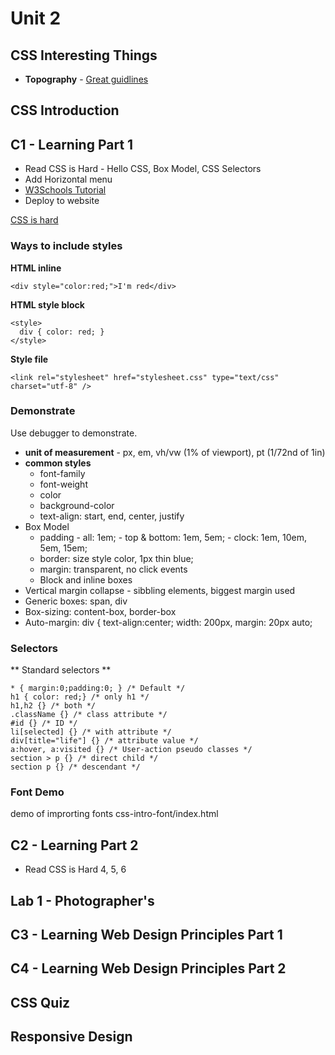 # Unit 2

## CSS Interesting Things

- **Topography** - [Great guidlines](https://www.internetingishard.com/html-and-css/web-typography/)

## CSS Introduction


## C1 - Learning Part 1

- Read CSS is Hard - Hello CSS, Box Model, CSS Selectors
- Add Horizontal menu
- [W3Schools Tutorial](https://www.w3schools.com/css/css_navbar.asp)
- Deploy to website

[CSS is hard](https://www.internetingishard.com/html-and-css/hello-css/)

### Ways to include styles

**HTML inline**
```
<div style="color:red;">I'm red</div>
```

**HTML style block**
```
<style>
  div { color: red; }
</style>
```

**Style file**
```
<link rel="stylesheet" href="stylesheet.css" type="text/css" charset="utf-8" />
```

### Demonstrate

Use debugger to demonstrate.

- **unit of measurement** - px, em, vh/vw (1% of viewport), pt (1/72nd of 1in)
- **common styles**
    - font-family
    - font-weight
    - color
    - background-color
    - text-align: start, end, center, justify
- Box Model
    - padding
          - all: 1em;
          - top & bottom: 1em, 5em;
          - clock: 1em, 10em, 5em, 15em;
    - border: size style color, 1px thin blue;
    - margin: transparent, no click events
    - Block and inline boxes
- Vertical margin collapse - sibbling elements, biggest margin used
- Generic boxes: span, div
- Box-sizing: content-box, border-box
- Auto-margin: div { text-align:center; width: 200px, margin: 20px auto;

### Selectors

** Standard selectors **
```
* { margin:0;padding:0; } /* Default */
h1 { color: red;} /* only h1 */
h1,h2 {} /* both */
.className {} /* class attribute */
#id {} /* ID */
li[selected] {} /* with attribute */
div[title="life"] {} /* attribute value */
a:hover, a:visited {} /* User-action pseudo classes */
section > p {} /* direct child */
section p {} /* descendant */
```

### Font Demo

demo of improrting fonts css-intro-font/index.html

## C2 - Learning Part 2

- Read CSS is Hard 4, 5, 6

## Lab 1 - Photographer's

## C3 - Learning Web Design Principles Part 1

## C4 - Learning Web Design Principles Part 2

## CSS Quiz

## Responsive Design
